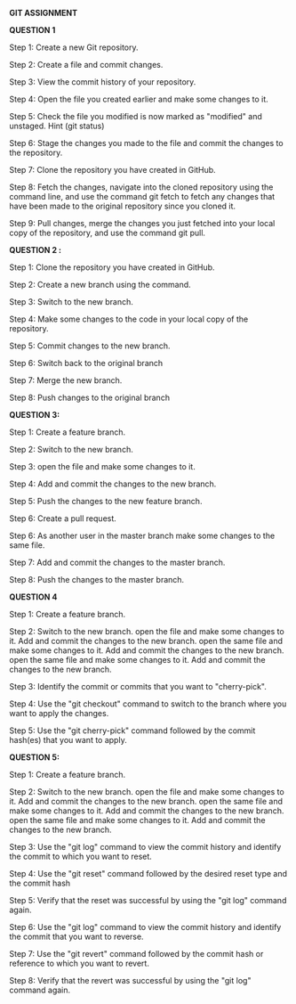 **GIT ASSIGNMENT**


**QUESTION 1**

Step 1: Create a new Git repository.

Step 2: Create a file and commit changes.

Step 3: View the commit history of your repository.

Step 4: Open the file you created earlier and make some changes to it. 

Step 5: Check the file you modified is now marked as "modified" and unstaged. 
Hint (git status)

Step 6: Stage the changes you made to the file and commit the changes to the repository.

Step 7: Clone the repository you have created in GitHub.

Step 8: Fetch the changes, navigate into the cloned repository using the command line, and use the command git fetch to fetch any changes that have been made to the original repository since you cloned it.

Step 9: Pull changes, merge the changes you just fetched into your local copy of the repository, and use the command git pull.


**QUESTION 2 :**


Step 1: Clone the repository you have created in GitHub.

Step 2: Create a new branch using the command.

Step 3: Switch to the new branch.

Step 4: Make some changes to the code in your local copy of the repository.

Step 5: Commit changes to the new branch.

Step 6: Switch back to the original branch

Step 7: Merge the new branch.

Step 8: Push changes to the original branch


**QUESTION 3:**


Step 1: Create a feature branch.

Step 2: Switch to the new branch.

Step 3: open the file and make some changes to it.

Step 4: Add and commit the changes to the new branch.

Step 5: Push the changes to the new feature branch.

Step 6: Create a pull request.

Step 6: As another user in the master branch make some changes to the same file.

Step 7: Add and commit the changes to the master branch.

Step 8: Push the changes to the master branch.


**QUESTION 4**


Step 1: Create a feature branch.

Step 2: Switch to the new branch.
		open the file and make some changes to it.
		Add and commit the changes to the new branch.
		open the same file and make some changes to it.
		Add and commit the changes to the new branch.
		open the same file and make some changes to it.
		Add and commit the changes to the new branch.

Step 3: Identify the commit or commits that you want to "cherry-pick".

Step 4: Use the "git checkout" command to switch to the branch where you want to apply the changes.

Step 5: Use the "git cherry-pick" command followed by the commit hash(es) that you want to apply.


**QUESTION 5:**



Step 1: Create a feature branch.

Step 2: Switch to the new branch.
		open the file and make some changes to it.
		Add and commit the changes to the new branch.
		open the same file and make some changes to it.
		Add and commit the changes to the new branch.
		open the same file and make some changes to it.
		Add and commit the changes to the new branch.

Step 3: Use the "git log" command to view the commit history and identify the commit to which you want to reset.

Step 4: Use the "git reset" command followed by the desired reset type and the commit hash

Step 5: Verify that the reset was successful by using the "git log" command again. 

Step 6: Use the "git log" command to view the commit history and identify the commit that you want to reverse.

Step 7: Use the "git revert" command followed by the commit hash or reference to which you want to revert.

Step 8: Verify that the revert was successful by using the "git log" command again.
